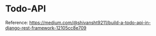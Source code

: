 # Todo-API


Reference:
https://medium.com/@shivansht9211/build-a-todo-api-in-django-rest-framework-12105cc8e709
